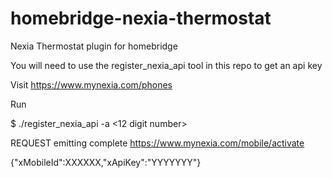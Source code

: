 # homebridge-nexia-thermostat
Nexia Thermostat plugin for homebridge

You will need to use the register_nexia_api tool in this repo to get an api key

Visit https://www.mynexia.com/phones

Run

$ ./register_nexia_api -a <12 digit number>

REQUEST emitting complete https://www.mynexia.com/mobile/activate

{"xMobileId":XXXXXX,"xApiKey":"YYYYYYY"}
